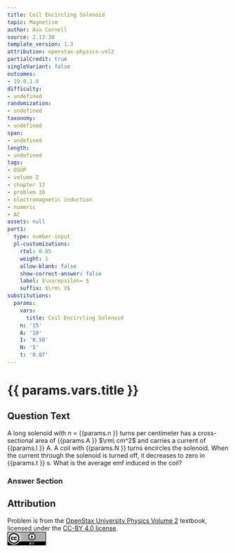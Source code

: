 ```yaml
---
title: Coil Encircling Solenoid
topic: Magnetism
author: Ava Cornell
source: 2.13.30
template_version: 1.3
attribution: openstax-physics-vol2
partialCredit: true
singleVariant: false
outcomes:
- 19.8.1.0
difficulty:
- undefined
randomization:
- undefined
taxonomy:
- undefined
span:
- undefined
length:
- undefined
tags:
- OSUP
- volume 2
- chapter 13
- problem 30
- electromagnetic induction
- numeric
- AC
assets: null
part1:
  type: number-input
  pl-customizations:
    rtol: 0.05
    weight: 1
    allow-blank: false
    show-correct-answer: false
    label: $\varepsilon= $
    suffix: $\rm\ V$
substitutions:
  params:
    vars:
      title: Coil Encircling Solenoid
    n: '15'
    A: '10'
    I: '0.50'
    N: '5'
    t: '0.07'
---
```

# {{ params.vars.title }}

## Question Text

A long solenoid with $n$ = {{params.n }} turns per centimeter has a cross-sectional area of {{params.A }} $\rm\ cm^2$ and carries a current of {{params.I }} $\textrm{A}$. A coil with {{params.N }} turns encircles the solenoid. When the current through the solenoid is turned off, it decreases to zero in {{params.t }} $\textrm{ s}$. What is the average emf induced in the coil?

### Answer Section

## Attribution

Problem is from the [OpenStax University Physics Volume 2](https://openstax.org/details/books/university-physics-volume-2) textbook, licensed under the [CC-BY 4.0 license](https://creativecommons.org/licenses/by/4.0/).<br>![Image representing the Creative Commons 4.0 BY license.](https://raw.githubusercontent.com/firasm/bits/master/by.png)